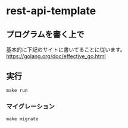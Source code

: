 # rest-api-template

## プログラムを書く上で
基本的に下記のサイトに書いてることに従います。  
https://golang.org/doc/effective_go.html

## 実行
```
make run
```
### マイグレーション
```
make migrate
```
